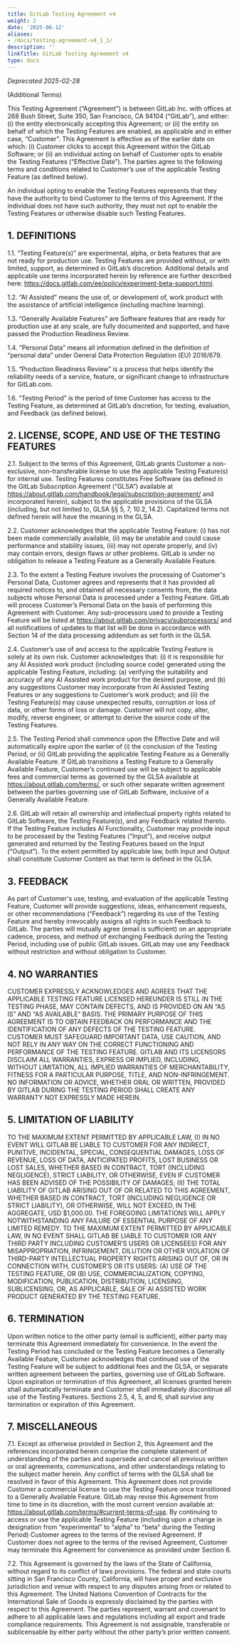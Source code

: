 ```yaml
---
title: GitLab Testing Agreement v4
weight: 2
date: '2025-06-12'
aliases:
- /docs/testing-agreement-v4_1_1/
description: ''
linkTitle: GitLab Testing Agreement v4
type: docs
---
```


<!-- vale off -->

*Deprecated 2025-02-28*

(Additional Terms)

This Testing Agreement (“Agreement”) is between GitLab Inc. with offices at 268 Bush Street, Suite 350, San Francisco, CA 94104 (“GitLab”), and either: (i) the entity electronically accepting this Agreement; or (ii) the entity on behalf of which the Testing Features are enabled, as applicable and in either case, “Customer”. This Agreement is effective as of the earlier date on which: (i) Customer clicks to accept this Agreement within the GitLab Software; or (ii) an individual acting on behalf of Customer opts to enable the Testing Features (“Effective Date”). The parties agree to the following terms and conditions related to Customer’s use of the applicable Testing Feature (as defined below).

An individual opting to enable the Testing Features represents that they have the authority to bind Customer to the terms of this Agreement. If the individual does not have such authority, they must not opt to enable the Testing Features or otherwise disable such Testing Features.

## 1. DEFINITIONS

1.1. “Testing Feature(s)” are experimental, alpha, or beta features that are not ready for production use. Testing Features are provided without, or with limited, support, as determined in GitLab’s discretion.  Additional details and applicable use terms incorporated herein by reference are further described here: <https://docs.gitlab.com/ee/policy/experiment-beta-support.html>.

1.2. “AI Assisted” means the use of, or development of, work product with the assistance of artificial intelligence (including machine learning).

1.3. “Generally Available Features” are Software features that are ready for production use at any scale, are fully documented and supported, and have passed the Production Readiness Review.

1.4. “Personal Data” means all information defined in the definition of “personal data” under General Data Protection Regulation (EU) 2016/679.

1.5. “Production Readiness Review” is a process that helps identify the reliability needs of a service, feature, or significant change to infrastructure for GitLab.com.

1.6. “Testing Period” is the period of time Customer has access to the Testing Feature, as determined at GitLab’s discretion, for testing, evaluation, and Feedback (as defined below).

## 2. LICENSE, SCOPE, AND USE OF THE TESTING FEATURES

2.1. Subject to the terms of this Agreement, GitLab grants Customer a non-exclusive,
non-transferable license to use the applicable Testing Feature(s) for internal use. Testing Features constitutes Free Software (as defined in the GitLab Subscription Agreement (“GLSA”) available at <https://about.gitlab.com/handbook/legal/subscription-agreement/> and incorporated herein), subject to the applicable provisions of the GLSA (including, but not limited to, GLSA §§ 5, 7, 10.2, 14.2). Capitalized terms not defined herein will have the meaning in the GLSA.

2.2. Customer acknowledges that the applicable Testing Feature: (i) has not been made commercially available, (ii) may be unstable and could cause performance and stability issues, (iii) may not operate properly, and (iv) may contain errors, design flaws or other problems. GitLab is under no obligation to release a Testing Feature as a Generally Available Feature.

2.3. To the extent a Testing Feature involves the processing of Customer's Personal Data, Customer agrees and represents that it has provided all required notices to, and obtained all necessary consents from, the data subjects whose Personal Data is processed under a Testing Feature. GitLab will process Customer’s Personal Data on the basis of performing this Agreement with Customer. Any sub-processors used to provide a Testing Feature will be listed at <https://about.gitlab.com/privacy/subprocessors/> and all notifications of updates to that list will be done in accordance with Section 14 of the data processing addendum as set forth in the GLSA.

2.4. Customer’s use of and access to the applicable Testing Feature is solely at its own risk. Customer acknowledges that: (i) it is responsible for any AI Assisted work product (including source code) generated using the applicable Testing Feature, including: (a) verifying the suitability and accuracy of any AI Assisted work product for the desired purpose, and (b) any suggestions Customer may incorporate from AI Assisted Testing Features or any suggestions to Customer’s work product; and (ii) the Testing Feature(s) may cause unexpected results, corruption or loss of data, or other forms of loss or damage. Customer will not copy, alter, modify, reverse engineer, or attempt to derive the source code of the Testing Features.

2.5. The Testing Period shall commence upon the Effective Date and will automatically expire upon the earlier of (i) the conclusion of the Testing Period, or (ii) GitLab providing the applicable Testing Feature as a Generally Available Feature. If GitLab transitions a Testing Feature to a Generally Available Feature, Customer’s continued use will be subject to  applicable fees and commercial terms as governed by the GLSA available at <https://about.gitlab.com/terms/>, or such other separate written agreement between the parties governing use of GitLab Software, inclusive of a Generally Available Feature.

2.6. GitLab will retain all ownership and intellectual property rights related to GitLab Software, the Testing Feature(s), and any Feedback related thereto. If the Testing Feature includes AI Functionality, Customer may provide input to be processed by the Testing Features (“Input”), and receive output generated and returned by the Testing Features based on the Input (“Output”). To the extent permitted by applicable law, both Input and Output shall constitute Customer Content as that term is defined in the GLSA.

## 3. FEEDBACK

As part of Customer's use, testing, and evaluation of the applicable Testing Feature, Customer will provide suggestions, ideas, enhancement requests, or other recommendations (“Feedback”) regarding its use of the Testing Feature and hereby irrevocably assigns all rights in such Feedback to GitLab. The parties will mutually agree (email is sufficient) on an appropriate cadence, process, and method of exchanging Feedback during the Testing Period, including use of public GitLab issues. GitLab may use any Feedback without restriction and without obligation to Customer.

## 4. NO WARRANTIES

CUSTOMER EXPRESSLY ACKNOWLEDGES AND AGREES THAT THE APPLICABLE TESTING FEATURE LICENSED HEREUNDER IS STILL IN THE TESTING PHASE, MAY CONTAIN DEFECTS, AND IS PROVIDED ON AN “AS IS” AND “AS AVAILABLE” BASIS. THE PRIMARY PURPOSE OF THIS AGREEMENT IS TO OBTAIN FEEDBACK ON PERFORMANCE AND THE IDENTIFICATION OF ANY DEFECTS OF THE TESTING FEATURE. CUSTOMER MUST SAFEGUARD IMPORTANT DATA, USE CAUTION, AND NOT RELY IN ANY WAY ON THE CORRECT FUNCTIONING AND PERFORMANCE OF THE TESTING FEATURE. GITLAB AND ITS LICENSORS DISCLAIM ALL WARRANTIES, EXPRESS OR IMPLIED, INCLUDING, WITHOUT LIMITATION, ALL IMPLIED WARRANTIES OF MERCHANTABILITY, FITNESS FOR A PARTICULAR PURPOSE, TITLE, AND NON-INFRINGEMENT. NO INFORMATION OR ADVICE, WHETHER ORAL OR WRITTEN, PROVIDED BY GITLAB DURING THE TESTING PERIOD SHALL CREATE ANY WARRANTY NOT EXPRESSLY MADE HEREIN.

## 5. LIMITATION OF LIABILITY

TO THE MAXIMUM EXTENT PERMITTED BY APPLICABLE LAW, (I) IN NO EVENT WILL GITLAB BE LIABLE TO CUSTOMER FOR ANY INDIRECT, PUNITIVE, INCIDENTAL, SPECIAL, CONSEQUENTIAL DAMAGES, LOSS OF REVENUE, LOSS OF DATA, ANTICIPATED PROFITS, LOST BUSINESS OR LOST SALES, WHETHER BASED IN CONTRACT, TORT (INCLUDING NEGLIGENCE), STRICT LIABILITY, OR OTHERWISE, EVEN IF CUSTOMER HAS BEEN ADVISED OF THE POSSIBILITY OF DAMAGES; (II) THE TOTAL LIABILITY OF GITLAB ARISING OUT OF OR RELATED TO THIS AGREEMENT, WHETHER BASED IN CONTRACT, TORT (INCLUDING NEGLIGENCE OR STRICT LIABILITY), OR OTHERWISE, WILL NOT EXCEED, IN THE AGGREGATE, USD $1,000.00. THE FOREGOING LIMITATIONS WILL APPLY NOTWITHSTANDING ANY FAILURE OF ESSENTIAL PURPOSE OF ANY LIMITED REMEDY. TO THE MAXIMUM EXTENT PERMITTED BY APPLICABLE LAW, IN NO EVENT SHALL GITLAB BE LIABLE TO CUSTOMER (OR ANY THIRD PARTY INCLUDING CUSTOMER’S USERS OR LICENSEES) FOR ANY MISAPPROPRIATION, INFRINGEMENT, DILUTION OR OTHER VIOLATION OF THIRD-PARTY INTELLECTUAL PROPERTY RIGHTS ARISING OUT OF, OR IN CONNECTION WITH, CUSTOMER’S OR ITS USERS: (A) USE OF THE TESTING FEATURE, OR (B) USE, COMMERCIALIZATION, COPYING, MODIFICATION, PUBLICATION, DISTRIBUTION, LICENSING, SUBLICENSING, OR, AS APPLICABLE, SALE OF AI ASSISTED WORK PRODUCT GENERATED BY THE TESTING FEATURE.

## 6. TERMINATION

Upon written notice to the other party (email is sufficient), either party may terminate this Agreement immediately for convenience. In the event the Testing Period has concluded or the Testing Feature becomes a Generally Available Feature, Customer acknowledges that continued use of the Testing Feature will be subject to additional fees and  the GLSA, or separate  written agreement between the parties, governing use of GitLab Software. Upon expiration or termination of this Agreement, all licenses granted herein shall automatically terminate and Customer shall immediately discontinue all use of the Testing Features. Sections 2.5, 4, 5, and 6, shall survive any termination or expiration of this Agreement.

## 7. MISCELLANEOUS

7.1. Except as otherwise provided in Section 2, this Agreement and the references incorporated herein comprise the complete statement of understanding of the parties and supersede and cancel all previous written or oral agreements, communications, and other understandings relating to the subject matter herein. Any conflict of terms with the GLSA shall be resolved in favor of this Agreement. This Agreement does not provide Customer a commercial license to use the Testing Feature once transitioned to a Generally Available Feature. GitLab may revise this Agreement from time to time in its discretion, with the most current version available at: <https://about.gitlab.com/terms/#current-terms-of-use>. By continuing to access or use the applicable Testing Feature (including upon a change in designation from “experimental” to “alpha” to “beta” during the Testing Period) Customer agrees to the terms of the revised Agreement. If Customer does not agree to the terms of the revised Agreement, Customer may terminate this Agreement for convenience as provided under Section 6.

7.2. This Agreement is governed by the laws of the State of California, without regard to its conflict of laws provisions. The federal and state courts sitting in San Francisco County, California, will have proper and exclusive jurisdiction and venue with respect to any disputes arising from or related to this Agreement. The United Nations Convention of Contracts for the International Sale of Goods is expressly disclaimed by the parties with respect to this Agreement. The parties represent, warrant and covenant to adhere to all applicable laws and regulations including all export and trade compliance requirements. This Agreement is not assignable, transferable or sublicensable by either party without the other party’s prior written consent.
